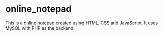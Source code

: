 # online_notepad
This is a online notepad created using HTML, CSS and JavaScript. It uses MySQL with PHP as the backend.
